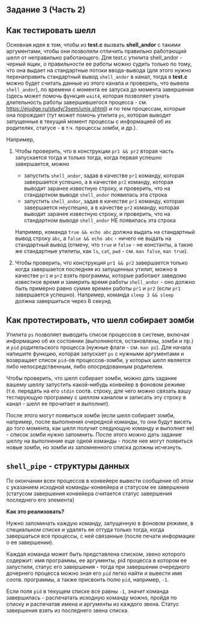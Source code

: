 ## Задание 3 (Часть 2)

## Как тестировать шелл

Основная идея в том, чтобы из **test.c** вызвать **shell_andor** с такими аргументами, чтобы они 
позволяли отличить правильно работающий шелл от неправильно работающего. Для test.c утилита 
shell_andor - черный ящик, о правильности ее работы можно судить только по тому, что она выдает
на стандартные потоки ввода-вывода (для этого нужно перенаправить стандартный вывод `shell_andor`
в канал, тогда в **test.c** можно будет считать данные из этого канала и проверить, что вывела `shell_andor`),
по времени с момента ее запуска до момента завершения (здесь может помочь функция `wait4`, 
которая позволяет узнать длительность работы завершившегося процесса - 
см. https://ejudge.ru/study/3sem/unix.shtml) и по тем процессам, которые она порождает 
(тут может помочь утилита `ps`, которая выводит запущенные в текущий момент процессы с 
информацией об их родителях, статусе - в т.ч. процессы зомби, и др.).

Например,
1)  Чтобы проверить, что в конструкции `pr1 && pr2` вторая часть запускается тогда и только тогда, 
когда первая успешно завершается, можно
    * запустить `shell_andor`, задав в качестве `pr1` команду, которая завершается успешно, а в 
    качестве `pr2` команду, которая выводит заранее известную строку, и проверить, что на 
    стандартном выводе `shell_andor` появилась эта строка
    * запустить `shell_andor`, задав в качестве `pr1` команду, которая завершается неуспешно, а в 
    качестве `pr2` команду, которая выводит заранее известную строку, и проверить, что на стандартном 
    выводе `shell_andor` НЕ появилась эта строка
    
    Например, команда `true && echo abc` должна выдать на стандартный вывод строку `abc`, 
    а `false && echo abc` - ничего не выдать на стандартный вывод (отмечу, что `true` и `false` -
     не константы, а такие же стандартные утилиты, как `ls`, `cat`, `pwd` - см. `man false`, `man true`).
2) Чтобы проверить, что конструкция `pr1 && pr2` завершается только когда завершается последняя 
из запущенных утилит, можно в качестве `pr1` и `pr2` взять программы, которые работают заведомо 
известное время и замерить время работы `shell_andor` - оно должно быть примерно равно сумме 
времен работы `pr1` и `pr2` (если `pr1` завершается успешно). 
Например, команда `sleep 3 && sleep ` должна завершиться через 8 секунд 

## Как протестировать, что шелл собирает зомби

Утилита `ps` позволяет выводить список процессов в системе, включая информацию об их состоянии 
(выполняются, остановлены, зомби и пр.) и `pid` родительского процесса (нужные флаги - см. `man ps`). 
Для начала напишите функцию, которая запускает `ps` с нужными аргументами и возвращает список `pid`-ов 
процессов-зомби, у которых шелл является либо непосредственным, либо опосредованным родителем.

Чтобы проверить, что шелл собирает зомби, можно дать задание вашему шеллу запустить какой-нибудь 
конвейер в фоновом режиме (т.е. передать на его `stdin` соотв. строку, для чего можно связать вашу 
тестирующую программу с шеллом каналом и записать эту строку в канал - шелл ее прочитает и выполнит).

После этого могут появиться зомби (если шелл собирает зомби, например, после выполнения очередной 
команды, то они будут висеть до того момента, как шелл получит следующую команду и выполнит ее) - 
список зомби нужно запомнить. После этого можно дать задание шеллу на выполнение еще одной команды - 
после нее могут появиться новые зомби, но зомби из запомненного списка должны исчезнуть.

## `shell_pipe` - структуры данных

По окончании всех процессов в конвейере вывести сообщение об этом с указанием исходной команды-конвейера 
и статусом ее завершения (статусом завершения конвейера считается статус завершения последнего его элемента)

**Как это реализовать?** 

Нужно запоминать каждую команду, запущенную  в фоновом режиме, в специальном списке и удалять ее оттуда 
только тогда, когда завершаться все процессы, с ней связанные (после печати информации о ее завершении). 

Каждая команда может быть представлена списком, звено которого содержит: имя программы, ее аргументы, 
pid процесса в котором ее запустили, статус его завершения - тогда при завершении очередного дочернего 
процесса можно зная его `pid` легко найти и вывести имя соотв. программы, а также присвоить полю `pid`, 
например, `-1`. 

Если поля `pid` в текущем списке все равны `-1`, значит команда завершилась - распечатать 
исходную команду можно, пройдя по списку и распечатав имена и аргументы из каждого звена. Статус 
завершения взять из последнего звена списка.

